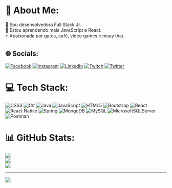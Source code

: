 # 💫 About Me:
🔭 Sou desenvolvedora Full Stack Jr.<br>🌱 Estou aprendendo mais JavaScript e React.<br>⚡ Apaixonada por gatos, café, vídeo games e muay thai.


## 🌐 Socials:
[![Facebook](https://img.shields.io/badge/Facebook-%231877F2.svg?logo=Facebook&logoColor=white)](https://facebook.com/sulamita.santos.77) [![Instagram](https://img.shields.io/badge/Instagram-%23E4405F.svg?logo=Instagram&logoColor=white)](https://instagram.com/suuulao) [![LinkedIn](https://img.shields.io/badge/LinkedIn-%230077B5.svg?logo=linkedin&logoColor=white)](https://linkedin.com/in/sulamita-santos-731437238) [![Twitch](https://img.shields.io/badge/Twitch-%239146FF.svg?logo=Twitch&logoColor=white)](https://twitch.tv/suuulao) [![Twitter](https://img.shields.io/badge/Twitter-%231DA1F2.svg?logo=Twitter&logoColor=white)](https://twitter.com/lunad0t4) 

# 💻 Tech Stack:
![CSS3](https://img.shields.io/badge/css3-%231572B6.svg?style=for-the-badge&logo=css3&logoColor=white) ![C#](https://img.shields.io/badge/c%23-%23239120.svg?style=for-the-badge&logo=c-sharp&logoColor=white) ![Java](https://img.shields.io/badge/java-%23ED8B00.svg?style=for-the-badge&logo=java&logoColor=white) ![JavaScript](https://img.shields.io/badge/javascript-%23323330.svg?style=for-the-badge&logo=javascript&logoColor=%23F7DF1E) ![HTML5](https://img.shields.io/badge/html5-%23E34F26.svg?style=for-the-badge&logo=html5&logoColor=white) ![Bootstrap](https://img.shields.io/badge/bootstrap-%23563D7C.svg?style=for-the-badge&logo=bootstrap&logoColor=white) ![React](https://img.shields.io/badge/react-%2320232a.svg?style=for-the-badge&logo=react&logoColor=%2361DAFB) ![React Native](https://img.shields.io/badge/react_native-%2320232a.svg?style=for-the-badge&logo=react&logoColor=%2361DAFB) ![Spring](https://img.shields.io/badge/spring-%236DB33F.svg?style=for-the-badge&logo=spring&logoColor=white) ![MongoDB](https://img.shields.io/badge/MongoDB-%234ea94b.svg?style=for-the-badge&logo=mongodb&logoColor=white) ![MySQL](https://img.shields.io/badge/mysql-%2300f.svg?style=for-the-badge&logo=mysql&logoColor=white) ![MicrosoftSQLServer](https://img.shields.io/badge/Microsoft%20SQL%20Sever-CC2927?style=for-the-badge&logo=microsoft%20sql%20server&logoColor=white) ![Postman](https://img.shields.io/badge/Postman-FF6C37?style=for-the-badge&logo=postman&logoColor=white)
# 📊 GitHub Stats:
![](https://github-readme-stats.vercel.app/api?username=SulamitaSan&theme=midnight-purple&hide_border=false&include_all_commits=false&count_private=true)<br/>
![](https://github-readme-streak-stats.herokuapp.com/?user=SulamitaSan&theme=midnight-purple&hide_border=false)<br/>
![](https://github-readme-stats.vercel.app/api/top-langs/?username=SulamitaSan&theme=midnight-purple&hide_border=false&include_all_commits=false&count_private=true&layout=compact)

---
[![](https://visitcount.itsvg.in/api?id=SulamitaSan&icon=2&color=6)](https://visitcount.itsvg.in)

<!-- Proudly created with GPRM ( https://gprm.itsvg.in ) -->
